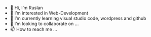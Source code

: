 - 👋 Hi, I’m Ruslan
- 👀 I’m interested in Web-Development
- 🌱 I’m currently learning visual studio code, wordpress and github
- 💞️ I’m looking to collaborate on ...
- 📫 How to reach me ...

<!---
ruslan70/ruslan70 is a ✨ special ✨ repository because its `README.md` (this file) appears on your GitHub profile.
You can click the Preview link to take a look at your changes.
--->
